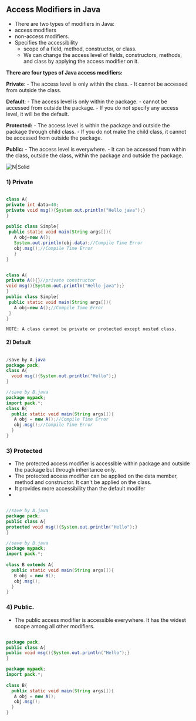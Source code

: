 ## Access Modifiers in Java
- There are two types of modifiers in Java: 
-   access modifiers 
-   non-access modifiers.
- Specifies the accessibility 
    - scope of a field, method, constructor, or class. 
    - We can change the access level of fields, constructors, methods, and class by applying the access modifier on it.

**There are four types of Java access modifiers:**

**Private**: 
            - The access level is only within the class. 
            - It cannot be accessed from outside the class.

**Default**: 
    - The access level  is only within the package. 
    - cannot be accessed from outside the package. 
    - If you do not specify any access level, it will be the default.

**Protected:** 
    - The access level is within the package and outside the package through child class. 
    - If you do not make the child class, it cannot be accessed from outside the package.

**Public:** 
    - The access level is everywhere. 
    - It can be accessed from within the class, outside the class, within the package and outside the package.

![N|Solid](https://i.imgur.com/q8n9x5d.png)


### 1) Private

```java

class A{  
private int data=40;  
private void msg(){System.out.println("Hello java");}  
}  
  
public class Simple{  
 public static void main(String args[]){  
   A obj=new A();  
   System.out.println(obj.data);//Compile Time Error  
   obj.msg();//Compile Time Error  
   }  
}


class A{  
private A(){}//private constructor  
void msg(){System.out.println("Hello java");}  
}  
public class Simple{  
 public static void main(String args[]){  
   A obj=new A();//Compile Time Error  
 }  
}  

```

`NOTE: A class cannot be private or protected except nested class.`

#### 2) Default

```java

/save by A.java  
package pack;  
class A{  
  void msg(){System.out.println("Hello");}  
}  

//save by B.java  
package mypack;  
import pack.*;  
class B{  
  public static void main(String args[]){  
   A obj = new A();//Compile Time Error  
   obj.msg();//Compile Time Error  
  }  
}  

```

### 3) Protected

- The protected access modifier is accessible within package and outside the package but through inheritance only.
- The protected access modifier can be applied on the data member, method and constructor. It can't be applied on the class.
- It provides more accessibility than the default modifer
- 
```java

//save by A.java  
package pack;  
public class A{  
protected void msg(){System.out.println("Hello");}  
}  

//save by B.java  
package mypack;  
import pack.*;  
  
class B extends A{  
  public static void main(String args[]){  
   B obj = new B();  
   obj.msg();  
  }  
}

```

### 4) Public.
- The public access modifier is accessible everywhere. It has the widest scope among all other modifiers.
```java

package pack;  
public class A{  
public void msg(){System.out.println("Hello");}  
} 

package mypack;  
import pack.*;  
  
class B{  
  public static void main(String args[]){  
   A obj = new A();  
   obj.msg();  
  }  
}  


```



